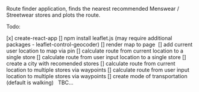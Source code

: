Route finder application, finds the nearest recommended Menswear / Streetwear stores and plots the route. 

Todo: 

[x] create-react-app 
[] npm install leaflet.js (may require additional packages - leaflet-control-geocoder) 
[] render map to page  [] add current user location to map via pin 
[] calculate route from current location to a single store 
[] calculate route from user input location to a single store 
[] create a city with recomended stores 
[] calculate route from current location to multiple stores via waypoints 
[] calculate route from user input location to multiple stores via waypoints 
[] create mode of transportation (default is walking)   TBC...